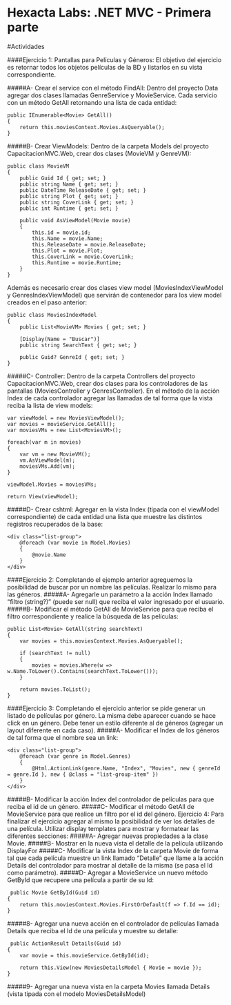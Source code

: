 Hexacta Labs: .NET MVC - Primera parte
======================================

#Actividades

####Ejercicio 1: Pantallas para Películas y Géneros:
El objetivo del ejercicio es retornar todos los objetos películas de la BD y listarlos en su vista correspondiente.

#####A-	Crear el service con el método FindAll:
Dentro del proyecto Data agregar dos clases llamadas GenreService y MovieService. Cada servicio con un método GetAll retornando una lista de cada entidad:
```
public IEnumerable<Movie> GetAll()
{
    return this.moviesContext.Movies.AsQueryable();
}
```

#####B-	Crear ViewModels:
Dentro de la carpeta Models del proyecto CapacitacionMVC.Web, crear dos clases (MovieVM y GenreVM):
```
public class MovieVM
{
    public Guid Id { get; set; }
    public string Name { get; set; }
    public DateTime ReleaseDate { get; set; }
    public string Plot { get; set; }
    public string CoverLink { get; set; }
    public int Runtime { get; set; }
    
    public void AsViewModel(Movie movie)
    {
        this.id = movie.id;
        this.Name = movie.Name;
        this.ReleaseDate = movie.ReleaseDate;
        this.Plot = movie.Plot;
        this.CoverLink = movie.CoverLink;
        this.Runtime = movie.Runtime;
    }
}
```
Además es necesario crear dos clases view model (MoviesIndexViewModel y GenresIndexViewModel) que servirán de contenedor para los view model creados en el paso anterior:
```
public class MoviesIndexModel
{
    public List<MovieVM> Movies { get; set; }

    [Display(Name = "Buscar")]
    public string SearchText { get; set; }

    public Guid? GenreId { get; set; }
}
```

#####C-	Controller: 
Dentro de la carpeta Controllers del proyecto CapacitacionMVC.Web, crear dos clases para los controladores de las pantallas (MoviesController y GenresController).
En el método de la acción Index de cada controlador agregar las llamadas de tal forma que la vista reciba la lista de view models:

```
var viewModel = new MoviesViewModel();
var movies = movieService.GetAll();
var moviesVMs = new List<MoviesVM>();

foreach(var m in movies)
{
    var vm = new MovieVM();
    vm.AsViewModel(m);
    moviesVMs.Add(vm);
}

viewModel.Movies = moviesVMs;

return View(viewModel);
```

#####D-	Crear cshtml:
Agregar en la vista Index (tipada con el viewModel correspondiente) de cada entidad una lista que muestre las distintos registros recuperados de la base:

```
<div class="list-group">
    @foreach (var movie in Model.Movies)
    {
        @movie.Name
    }
</div>
```

####Ejercicio 2: Completando el ejemplo anterior agreguemos la posibilidad de buscar por un nombre las películas. Realizar lo mismo para las géneros.
#####A-	Agregarle un parámetro a la acción Index llamado “filtro (string?)” (puede ser null) que reciba el valor ingresado por el usuario.
#####B-	Modificar el método GetAll de MovieService para que reciba el filtro correspondiente y realice la búsqueda de las películas:

```
public List<Movie> GetAll(string searchText)
{
    var movies = this.moviesContext.Movies.AsQueryable();

    if (searchText != null)
    {
        movies = movies.Where(w => w.Name.ToLower().Contains(searchText.ToLower()));
    }

    return movies.ToList();
}
```

####Ejercicio 3: Completando el ejercicio anterior se pide generar un listado de películas por género. La misma debe aparecer cuando se hace click en un género. Debe tener un estilo diferente al de géneros (agregar un layout diferente en cada caso). 
#####A-	Modificar el Index de los géneros de tal forma que el nombre sea un link:

```
<div class="list-group">
    @foreach (var genre in Model.Genres)
    {
        @Html.ActionLink(genre.Name, "Index", "Movies", new { genreId = genre.Id }, new { @class = "list-group-item" })
    }
</div>
```

#####B-	Modificar la acción Index del controlador de películas para que reciba el id de un género.
#####C-	Modificar el método GetAll de MovieService para que realice un filtro por el id del género.
Ejercicio 4: Para finalizar el ejercicio agregar al mismo la posibilidad de ver los detalles de una película. Utilizar display templates para mostrar y formatear las diferentes secciones:
#####A-	Agregar nuevas propiedades a la clase Movie.
#####B-	Mostrar en la nueva vista el detalle de la película utilizando DisplayFor
#####C-	Modificar la vista Index de la carpeta Movie de forma tal que cada película muestre un link llamado “Detalle” que llame a la acción Details del controlador para mostrar al detalle de la misma (se pasa el Id como parámetro).
#####D-	Agregar a MovieService un nuevo método GetById que recupere una película a partir de su Id:

```
 public Movie GetById(Guid id)
{
    return this.moviesContext.Movies.FirstOrDefault(f => f.Id == id);
}
```

#####8-	Agregar una nueva acción en el controlador de películas llamada Details que reciba el Id de una película y muestre su detalle:

```
 public ActionResult Details(Guid id)
{
    var movie = this.movieService.GetById(id);

    return this.View(new MoviesDetailsModel { Movie = movie });
}
```

#####9-	Agregar una nueva vista en la carpeta Movies llamada Details (vista tipada con el modelo MoviesDetailsModel)




